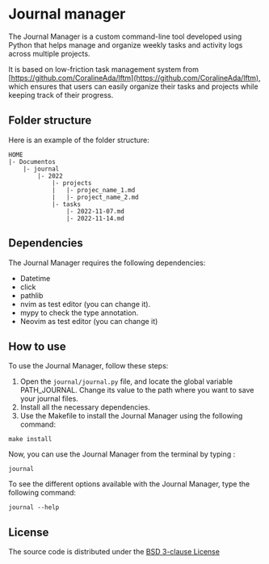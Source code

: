 # Journal manager

The Journal Manager is a custom command-line tool developed using Python that
helps manage and organize weekly tasks and activity logs across multiple projects.

It is based on low-friction task management system from
[https://github.com/CoralineAda/lftm](https://github.com/CoralineAda/lftm), 
which ensures that users can easily organize their tasks and projects while 
keeping track of their progress.

## Folder structure

Here is an example of the folder structure:

```
HOME
|- Documentos
    |- journal
        |- 2022
            |- projects
            |   |- projec_name_1.md
            |   |- project_name_2.md
            |- tasks
                |- 2022-11-07.md
                |- 2022-11-14.md
```

## Dependencies

The Journal Manager requires the following dependencies:

- Datetime
- click
- pathlib
- nvim as test editor (you can change it).
- mypy to check the type annotation.
- Neovim as test editor (you can change it)

## How to use

To use the Journal Manager, follow these steps:

1. Open the `journal/journal.py` file, and locate the global variable  PATH_JOURNAL. Change its value to the path where you want to save your journal files.
2. Install all the necessary dependencies.
3. Use the Makefile to install the Journal Manager using the following command:
```
make install
```

Now, you can use the Journal Manager from the terminal by typing :
```
journal
```

To see the different options available with the Journal Manager, type the following command:
```
journal --help
```

## License

The source code is distributed under the
[BSD 3-clause License](https://opensource.org/licenses/BSD-3-Clause)
